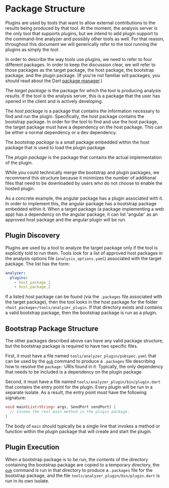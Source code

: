 # Package Structure

Plugins are used by tools that want to allow external contributions to the
results being produced by that tool. At the moment, the analysis server is the
only tool that supports plugins, but we intend to add plugin support to the
command-line analyzer and possibly other tools as well. For that reason,
throughout this document we will generically refer to the tool running the
plugins as simply the _tool_.

In order to describe the way tools use plugins, we need to refer to four
different packages. In order to keep the discussion clear, we will refer to
those packages as the target package, the host package, the bootstrap package,
and the plugin package. (If you're not familiar will packages, you should read
about the Dart [package manager][pub].)

The _target package_ is the package for which the tool is producing analysis
results. If the tool is the analysis server, this is a package that the user has
opened in the client and is actively developing.

The _host package_ is a package that contains the information necessary to find
and run the plugin. Specifically, the host package contains the bootstrap
package. In order for the tool to find and use the host package, the target
package must have a dependency on the host package. This can be either a normal
dependency or a dev dependency.

The _bootstrap package_ is a small package embedded within the host package that
is used to load the plugin package.

The _plugin package_ is the package that contains the actual implementation of
the plugin.

While you could technically merge the bootstrap and plugin packages, we
recommend this structure because it minimizes the number of additional files
that need to be downloaded by users who do not choose to enable the hosted
plugin.

As a concrete example, the angular package has a plugin associated with it. In
order to implement this, the angular package has a bootstrap package embedded
within it. When a target package (a package implementing a web app) has a
dependency on the angular package, it can list 'angular' as an approved host
package and the angular plugin will be run.

## Plugin Discovery

Plugins are used by a tool to analyze the target package only if the tool is
explicitly told to run them. Tools look for a list of approved host packages in
the analysis options file (`analysis_options.yaml`) associated with the target
package. The list has the form:

```yaml
analyzer:
  plugins:
    - host_package_1
    - host_package_2
```

If a listed host package can be found (via the `.packages` file associated with
the target package), then the tool looks in the host package for the folder
`<host_package>/tools/analyzer_plugin`. If that directory exists and contains a
valid bootstrap package, then the bootstrap package is run as a plugin.

## Bootstrap Package Structure

The other packages described above can have any valid package structure, but the
bootstrap package is required to have two specific files.

First, it must have a file named `tools/analyzer_plugin/pubspec.yaml` that can
be used by the [`pub`][pub] command to produce a `.packages` file describing how
to resolve the `package:` URIs found in it. Typically, the only dependency that
needs to be included is a dependency on the plugin package.

Second, it must have a file named `tools/analyzer_plugin/bin/plugin.dart` that
contains the entry point for the plugin. Every plugin will be run in a separate
isolate. As a result, the entry point must have the following signature:

```dart
void main(List<String> args, SendPort sendPort) {
  // Invoke the real main method in the plugin package. 
}
```

The body of `main` should typically be a single line that invokes a method or
function within the plugin package that will create and start the plugin.

## Plugin Execution

When a bootstrap package is to be run, the contents of the directory containing
the bootstrap package are copied to a temporary directory, the [`pub`][pub]
command is run in that directory to produce a `.packages` file for the bootstrap
package, and the file `tools/analyzer_plugin/bin/plugin.dart` is run in its own
isolate.

[pub]:https://www.dartlang.org/tools/pub/get-started
